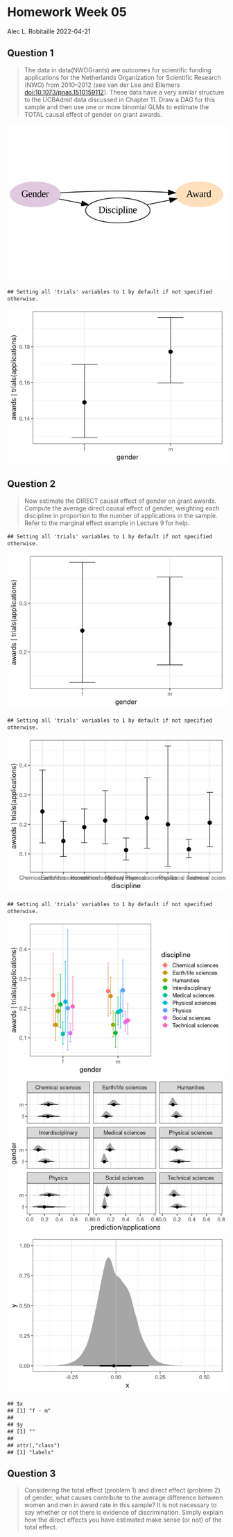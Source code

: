 Homework Week 05
================
Alec L. Robitaille
2022-04-21

## Question 1

> The data in data(NWOGrants) are outcomes for scientific funding
> applications for the Netherlands Organization for Scientific Research
> (NWO) from 2010–2012 (see van der Lee and Ellemers
> <doi:10.1073/pnas.1510159112>). These data have a very similar
> structure to the UCBAdmit data discussed in Chapter 11. Draw a DAG for
> this sample and then use one or more binomial GLMs to estimate the
> TOTAL causal effect of gender on grant awards.

![](../graphics/homework/dag_h05_q01-1.png)<!-- -->

    ## Setting all 'trials' variables to 1 by default if not specified otherwise.

![](../graphics/homework/model_h05_q01-1.png)<!-- -->

## Question 2

> Now estimate the DIRECT causal effect of gender on grant awards.
> Compute the average direct causal effect of gender, weighting each
> discipline in proportion to the number of applications in the sample.
> Refer to the marginal effect example in Lecture 9 for help.

    ## Setting all 'trials' variables to 1 by default if not specified otherwise.

![](../graphics/homework/model_h05_q02-1.png)<!-- -->

    ## Setting all 'trials' variables to 1 by default if not specified otherwise.

![](../graphics/homework/model_h05_q02-2.png)<!-- -->

    ## Setting all 'trials' variables to 1 by default if not specified otherwise.

![](../graphics/homework/model_h05_q02-3.png)<!-- -->![](../graphics/homework/model_h05_q02-4.png)<!-- -->![](../graphics/homework/model_h05_q02-5.png)<!-- -->

    ## $x
    ## [1] "f - m"
    ## 
    ## $y
    ## [1] ""
    ## 
    ## attr(,"class")
    ## [1] "labels"

## Question 3

> Considering the total effect (problem 1) and direct effect (problem 2)
> of gender, what causes contribute to the average difference between
> women and men in award rate in this sample? It is not necessary to say
> whether or not there is evidence of discrimination. Simply explain how
> the direct effects you have estimated make sense (or not) of the total
> effect.

<!-- 
## Question 4
4-OPTIONAL CHALLENGE. The data in data(UFClefties) are the outcomes
of 205 Ultimate Fighting Championship (UFC) matches (see ?UFClefties for de-
tails). It is widely believed that left-handed fighters (aka “Southpaws”) have an ad-
vantage against right-handed fighters, and left-handed men are indeed over-rep-
resented among fighters (and fencers and tennis players) compared to the general
population. Estimate the average advantage, if any, that a left-handed fighter has
against right-handed fighters. Based upon your estimate, why do you think left-
handers are over-represented among UFC fighters?
-->
